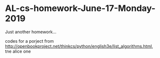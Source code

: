 # AL-cs-homework-June-17-Monday-2019
Just another homework...

codes for a porject from http://openbookproject.net/thinkcs/python/english3e/list_algorithms.html, tne alice one
